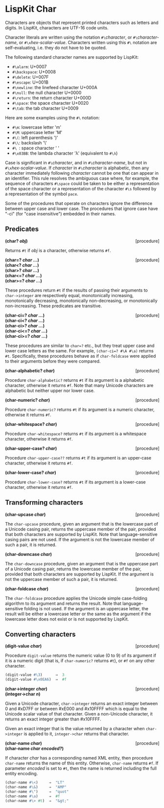 # LispKit Char

Characters are objects that represent printed characters such as letters and digits. In LispKit, characters are UTF-16 code units. 

Character literals are written using the notation `#\`_character_, or `#\`_character-name_, or `#\x`_hex-scalar-value_. Characters written using this `#\` notation are self-evaluating, i.e. they do not have to be quoted.

The following standard character names are supported by LispKit:

   - `#\alarm`: U+0007
   - `#\backspace`: U+0008
   - `#\delete`: U+007F
   - `#\escape`: U+001B
   - `#\newline`: the linefeed character U+000A
   - `#\null`: the null character U+0000
   - `#\return`: the return character U+000D
   - `#\space`: the space character U+0020
   - `#\tab`: the tab character U+0009

Here are some examples using the `#\` notation:

   - `#\m`: lowercase letter 'm'
   - `#\M`: uppercase letter 'M'
   - `#\(`: left parenthesis ')'
   - `#\\`: backslash '\\'
   - `#\ `: space character ' '
   - `#\x03BB`: the lambda character 'λ' (equivalent to `#\λ`)

Case is significant in `#\`_character_, and in `#\`_character-name_, but not in `#\x`_hex-scalar-value_. If _character_ in `#\`_character_ is alphabetic, then any character immediately following _character_ cannot be one that can appear in an identifier. This rule resolves the ambiguous case where, for example, the sequence of characters `#\space` could be taken to be either a representation of the space character or a representation of the character `#\s` followed by a representation of the symbol `pace`.

Some of the procedures that operate on characters ignore the difference between upper case and lower case. The procedures that ignore case have "-ci" (for "case insensitive") embedded in their names.


## Predicates

**(char? _obj_)** &nbsp;&nbsp;&nbsp; <span style="float:right;text-align:rigth;">[procedure]</span>  

Returns `#t` if _obj_ is a character, otherwise returns `#f`.

**(char=? _char ..._)** &nbsp;&nbsp;&nbsp; <span style="float:right;text-align:rigth;">[procedure]</span>  
**(char\<? _char ..._)**  
**(char\>? _char ..._)**  
**(char\<=? _char ..._)**  
**(char\>=? _char ..._)**  

These procedures return `#t` if the results of passing their arguments to `char->integer` are respectively equal, monotonically increasing, monotonically decreasing, monotonically non-decreasing, or monotonically non-increasing. These predicates are transitive.

**(char-ci=? _char ..._)** &nbsp;&nbsp;&nbsp; <span style="float:right;text-align:rigth;">[procedure]</span>  
**(char-ci\<? _char ..._)**  
**(char-ci\>? _char ..._)**  
**(char-ci\<=? _char ..._)**  
**(char-ci\>=? _char ..._)**  

These procedures are similar to `char=?` etc., but they treat upper case and lower case letters as the same. For example, `(char-ci=? #\A #\a)` returns `#t`. Specifically, these procedures behave as if `char-foldcase` were applied to their arguments before they were compared.

**(char-alphabetic? _char_)** &nbsp;&nbsp;&nbsp; <span style="float:right;text-align:rigth;">[procedure]</span>  

Procedure `char-alphabetic?` returns `#t` if its argument is a alphabetic character, otherwise it returns `#f`. Note that many Unicode characters are alphabetic but neither upper nor lower case.

**(char-numeric? _char_)** &nbsp;&nbsp;&nbsp; <span style="float:right;text-align:rigth;">[procedure]</span>  

Procedure `char-numeric?` returns `#t` if its argument is a numeric character, otherwise it returns `#f`.

**(char-whitespace? _char_)** &nbsp;&nbsp;&nbsp; <span style="float:right;text-align:rigth;">[procedure]</span>  

Procedure `char-whitespace?` returns `#t` if its argument is a whitespace character, otherwise it returns `#f`.

**(char-upper-case? _char_)** &nbsp;&nbsp;&nbsp; <span style="float:right;text-align:rigth;">[procedure]</span>  

Procedure `char-upper-case??` returns `#t` if its argument is an upper-case character, otherwise it returns `#f`.

**(char-lower-case? _char_)** &nbsp;&nbsp;&nbsp; <span style="float:right;text-align:rigth;">[procedure]</span>  

Procedure `char-lower-case?` returns `#t` if its argument is a lower-case character, otherwise it returns `#f`.


## Transforming characters

**(char-upcase _char_)** &nbsp;&nbsp;&nbsp; <span style="float:right;text-align:rigth;">[procedure]</span>  

The `char-upcase` procedure, given an argument that is the lowercase part of a Unicode casing pair, returns the uppercase member of the pair, provided that both characters are supported by LispKit. Note that language-sensitive casing pairs are not used. If the argument is not the lowercase member of such a pair, it is returned.

**(char-downcase _char_)** &nbsp;&nbsp;&nbsp; <span style="float:right;text-align:rigth;">[procedure]</span>  

The `char-downcase` procedure, given an argument that is the uppercase part of a Unicode casing pair, returns the lowercase member of the pair, provided that both characters are supported by LispKit. If the argument is not the uppercase member of such a pair, it is returned.

**(char-foldcase _char_)** &nbsp;&nbsp;&nbsp; <span style="float:right;text-align:rigth;">[procedure]</span>  

The `char-foldcase` procedure applies the Unicode simple case-folding algorithm to its argument and returns the result. Note that language-sensitive folding is not used. If the argument is an uppercase letter, the result will be either a lowercase letter or the same as the argument if the lowercase letter does not exist or is not supported by LispKit.


## Converting characters

**(digit-value _char_)** &nbsp;&nbsp;&nbsp; <span style="float:right;text-align:rigth;">[procedure]</span>  

Procedure `digit-value` returns the numeric value (0 to 9) of its argument if it is a numeric digit (that is, if `char-numeric?` returns `#t`), or `#f` on any other character.

```scheme
(digit-value #\3)      ⇒  3
(digit-value #\x0EA6)  ⇒  #f
```

**(char-\>integer _char_)** &nbsp;&nbsp;&nbsp; <span style="float:right;text-align:rigth;">[procedure]</span>  
**(integer-\>char _n_)**  

Given a Unicode character, `char->integer` returns an exact integer between 0 and #xD7FF or between #xE000 and #x10FFFF which is equal to the Unicode scalar value of that character. Given a non-Unicode character, it returns an exact integer greater than #x10FFFF.

Given an exact integer that is the value returned by a character when `char->integer` is applied to it, `integer->char` returns that character.

**(char-name _char_)** &nbsp;&nbsp;&nbsp; <span style="float:right;text-align:rigth;">[procedure]</span>  
**(char-name _char encoded?_)**  

If character _char_ has a corresponding named XML entity, then procedure `char-name` returns the name of this entity. Otherwise, `char-name` returns `#f`. If parameter _encoded_ is set to `#t`, then the name is returned including the full entity encoding.

```scheme
(char-name #\<)     ⇒  "LT"
(char-name #\&)     ⇒  "AMP"
(char-name #\")     ⇒  "quot"
(char-name #\a)     ⇒  #f
(char-name #\> #t)  ⇒  "&gt;"
```
